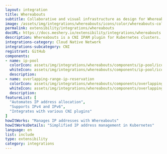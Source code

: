```yaml
---
layout: integration
title: Whereabouts
subtitle: Collaborative and visual infrastructure as design for Whereabouts
image: /assets/img/integrations/whereabouts/icons/color/whereabouts-color.svg
permalink: extensibility/integrations/whereabouts
docURL: https://docs.meshery.io/extensibility/integrations/whereabouts
description: Whereabouts is a CNI IPAM plugin for Kubernetes clusters. It dynamically assigns IP addresses cluster-wide. Features both IPv4 and IPv6 addressing.
integrations-category: Cloud Native Network
integrations-subcategory: CNI
registrant: GitHub
components: 
- name: ip-pool
  colorIcon: assets/img/integrations/whereabouts/components/ip-pool/icons/color/ip-pool-color.svg
  whiteIcon: assets/img/integrations/whereabouts/components/ip-pool/icons/white/ip-pool-white.svg
  description: 
- name: overlapping-range-ip-reservation
  colorIcon: assets/img/integrations/whereabouts/components/overlapping-range-ip-reservation/icons/color/overlapping-range-ip-reservation-color.svg
  whiteIcon: assets/img/integrations/whereabouts/components/overlapping-range-ip-reservation/icons/white/overlapping-range-ip-reservation-white.svg
  description: 
featureList: [
  "Automates IP address allocation",
  "Supports IPv4 and IPv6",
  "Integrates with various CNI plugins"
]
howItWorks: "Manages IP addresses with Whereabouts"
howItWorksDetails: "Simplified IP address management in Kubernetes"
language: en
list: include
type: extensibility
category: integrations
---
```

